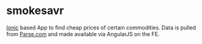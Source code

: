 smokesavr
=========

[Ionic](http://ionicframework.com) based App to find cheap prices of certain commodities. Data is pulled from [Parse.com](www.parse.com) and made available via AngularJS on the FE.
